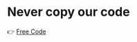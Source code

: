 # Never copy our code

👉 <a href="https://github.com/GH05T-HUNTER5/GH05T-INSTA/blob/main/OWN-Tool/README.md">Free Code</a>
